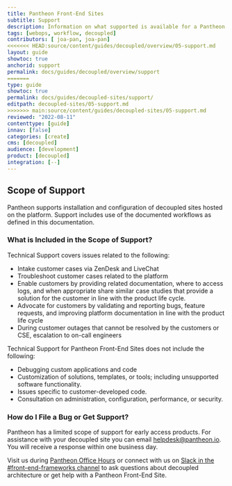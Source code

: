 ```yaml
---
title: Pantheon Front-End Sites
subtitle: Support
description: Information on what supported is available for a Pantheon Front-End Site.
tags: [webops, workflow, decoupled]
contributors: [ joa-pan, joa-pan]
<<<<<<< HEAD:source/content/guides/decoupled/overview/05-support.md
layout: guide
showtoc: true
anchorid: support
permalink: docs/guides/decoupled/overview/support
=======
type: guide
showtoc: true
permalink: docs/guides/decoupled-sites/support/
editpath: decoupled-sites/05-support.md
>>>>>>> main:source/content/guides/decoupled-sites/05-support.md
reviewed: "2022-08-11"
contenttype: [guide]
innav: [false]
categories: [create]
cms: [decoupled]
audience: [development]
product: [decoupled]
integration: [--]
---
```


## Scope of Support

Pantheon supports installation and configuration of decoupled sites hosted on the platform. Support includes use of the documented workflows as defined in this documentation.

### What is Included in the Scope of Support?

Technical Support covers issues related to the following:

* Intake customer cases via ZenDesk and LiveChat
* Troubleshoot customer cases related to the platform
* Enable customers by providing related documentation, where to access logs, and when appropriate share similar case studies that provide a solution for the customer in line with the product life cycle.
* Advocate for customers by validating and reporting bugs, feature requests, and improving platform documentation in line with the product life cycle
* During customer outages that cannot be resolved by the customers or CSE, escalation to on-call engineers


Technical Support for Pantheon Front-End Sites does not include the following:

* Debugging custom applications and code
* Customization of solutions, templates, or tools; including unsupported software functionality.
* Issues specific to customer-developed code.
* Consultation on administration, configuration, performance, or security.


### How do I File a Bug or Get Support?

Pantheon has a limited scope of support for early access products. For assistance with your decoupled site you can email helpdesk@pantheon.io. You will receive a response within one business day.

Visit us during [Pantheon Office Hours](https://pantheon.io/developers/office-hours) or connect with us on [Slack in the #front-end-frameworks channel](https://pantheon-community.slack.com/archives/C01DXGMFZFB/p1660599669269709) to ask questions about decoupled architecture or get help with a Pantheon Front-End Site.
